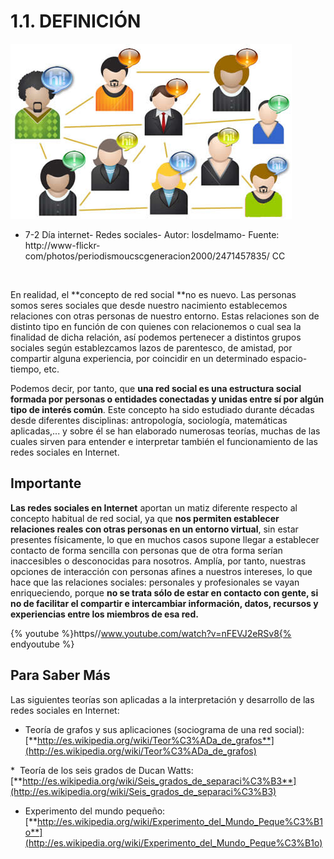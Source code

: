 
# 1.1. DEFINICIÓN


![](img/dia-internet-04.jpg)

- 7-2 Día internet- Redes sociales- Autor: losdelmamo- Fuente: http://www-flickr-com/photos/periodismoucscgeneracion2000/2471457835/ CC

 

En realidad, el **concepto de red social **no es nuevo. Las personas somos seres sociales que desde nuestro nacimiento establecemos relaciones con otras personas de nuestro entorno. Estas relaciones son de distinto tipo en función de con quienes con relacionemos o cual sea la finalidad de dicha relación, así podemos pertenecer a distintos grupos sociales según establezcamos lazos de parentesco, de amistad, por compartir alguna experiencia, por coincidir en un determinado espacio-tiempo, etc.

Podemos decir, por tanto, que **una red social es una estructura social formada por personas o entidades conectadas y unidas entre sí por algún tipo de interés común**. Este concepto ha sido estudiado durante décadas desde diferentes disciplinas: antropología, sociología, matemáticas aplicadas,... y sobre él se han elaborado numerosas teorías, muchas de las cuales sirven para entender e interpretar también el funcionamiento de las redes sociales en Internet.

## Importante

**Las redes sociales en Internet** aportan un matiz diferente respecto al concepto habitual de red social, ya que **nos permiten establecer relaciones reales con otras personas en un entorno virtual**, sin estar presentes físicamente, lo que en muchos casos supone llegar a establecer contacto de forma sencilla con personas que de otra forma serían inaccesibles o desconocidas para nosotros. Amplía, por tanto, nuestras opciones de interacción con personas afines a nuestros intereses, lo que hace que las relaciones sociales: personales y profesionales se vayan enriqueciendo, porque **no se trata sólo de estar en contacto con gente, si no de facilitar el compartir e intercambiar información, datos, recursos y experiencias entre los miembros de esa red.**


{% youtube %}https//www.youtube.com/watch?v=nFEVJ2eRSv8{% endyoutube %}

## Para Saber Más

Las siguientes teorías son aplicadas a la interpretación y desarrollo de las redes sociales en Internet:

* Teoría de grafos y sus aplicaciones (sociograma de una red social): [**http://es.wikipedia.org/wiki/Teor%C3%ADa_de_grafos**](http://es.wikipedia.org/wiki/Teor%C3%ADa_de_grafos)

*  Teoría de los seis grados de Ducan Watts: [**http://es.wikipedia.org/wiki/Seis_grados_de_separaci%C3%B3**](http://es.wikipedia.org/wiki/Seis_grados_de_separaci%C3%B3)

* Experimento del mundo pequeño: [**http://es.wikipedia.org/wiki/Experimento_del_Mundo_Peque%C3%B1o**](http://es.wikipedia.org/wiki/Experimento_del_Mundo_Peque%C3%B1o)

